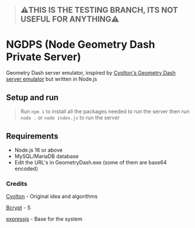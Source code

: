 > ## ⚠️THIS IS THE TESTING BRANCH, ITS NOT USEFUL FOR ANYTHING⚠️

# NGDPS (**N**ode **G**eometry **D**ash **P**rivate **S**erver)

Geometry Dash server emulator, inspired by [Cvolton's Geometry Dash server emulator](https://github.com/Cvolton/GMDprivateServer) but written in Node.js

## Setup and run
> Run ```npm i``` to install all the packages needed to run the server then run ```node .``` or ```node index.js``` to run the server

## Requirements
- Node.js 16 or above
- MySQL/MariaDB database
- Edit the URL's in GeometryDash.exe (some of them are base64 encoded)

### Credits

[Cvolton](https://github.com/Cvolton) - Original idea and algorithms

[Bcrypt](https://www.npmjs.com/package/bcrypt) - S

[expressjs](https://github.com/expressjs) - Base for the system
